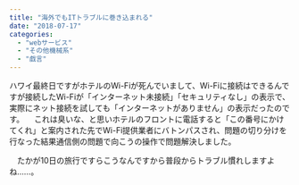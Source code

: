 ```yaml
---
title: "海外でもITトラブルに巻き込まれる"
date: "2018-07-17"
categories: 
  - "webサービス"
  - "その他機械系"
  - "戯言"
---
```


ハワイ最終日ですがホテルのWi-Fiが死んでいまして、Wi-Fiに接続はできるんですが接続したWi-Fiが「インターネット未接続」「セキュリティなし」の表示で、実際にネット接続を試しても「インターネットがありません」の表示だったのです。 　これは臭いな、と思いホテルのフロントに電話すると「この番号にかけてくれ」と案内された先でWi-Fi提供業者にバトンパスされ、問題の切り分けを行なった結果通信側の問題で向こうの操作で問題解決しました。

　たかが10日の旅行ですらこうなんですから普段からトラブル慣れしますよね……。
